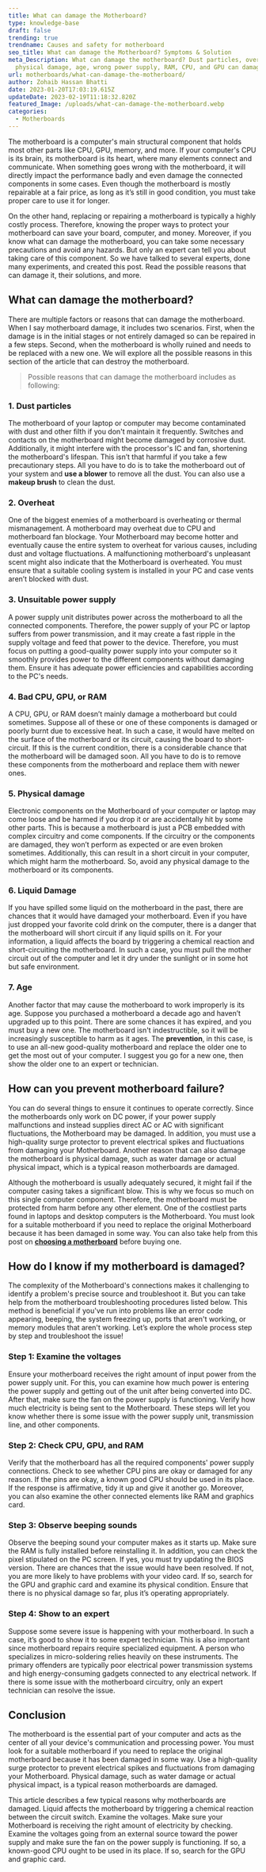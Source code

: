 ```yaml
---
title: What can damage the Motherboard?
type: knowledge-base
draft: false
trending: true
trendname: Causes and safety for motherboard
seo_title: What can damage the Motherboard? Symptoms & Solution
meta_Description: What can damage the motherboard? Dust particles, overheating,
  physical damage, age, wrong power supply, RAM, CPU, and GPU can damage a mobo.
url: motherboards/what-can-damage-the-motherboard/
author: Zohaib Hassan Bhatti
date: 2023-01-20T17:03:19.615Z
updateDate: 2023-02-19T11:18:32.820Z
featured_Image: /uploads/what-can-damage-the-motherboard.webp
categories:
  - Motherboards
---
```

The motherboard is a computer's main structural component that holds most other parts like CPU, GPU, memory, and more. If your computer's CPU is its brain, its motherboard is its heart, where many elements connect and communicate. When something goes wrong with the motherboard, it will directly impact the performance badly and even damage the connected components in some cases. Even though the motherboard is mostly repairable at a fair price, as long as it’s still in good condition, you must take proper care to use it for longer.

On the other hand, replacing or repairing a motherboard is typically a highly costly process. Therefore, knowing the proper ways to protect your motherboard can save your board, computer, and money. Moreover, if you know what can damage the motherboard, you can take some necessary precautions and avoid any hazards. But only an expert can tell you about taking care of this component. So we have talked to several experts, done many experiments, and created this post. Read the possible reasons that can damage it, their solutions, and more.  

## What can damage the motherboard?

There are multiple factors or reasons that can damage the motherboard. When I say motherboard damage, it includes two scenarios. First, when the damage is in the initial stages or not entirely damaged so can be repaired in a few steps. Second, when the motherboard is wholly ruined and needs to be replaced with a new one. We will explore all the possible reasons in this section of the article that can destroy the motherboard.

> Possible reasons that can damage the motherboard includes as following:

### 1. Dust particles

The motherboard of your laptop or computer may become contaminated with dust and other filth if you don't maintain it frequently. Switches and contacts on the motherboard might become damaged by corrosive dust. Additionally, it might interfere with the processor's IC and fan, shortening the motherboard's lifespan. This isn’t that harmful if you take a few precautionary steps. All you have to do is to take the motherboard out of your system and **use a blower** to remove all the dust. You can also use a **makeup brush** to clean the dust. 

### 2. Overheat

One of the biggest enemies of a motherboard is overheating or thermal mismanagement. A motherboard may overheat due to CPU and motherboard fan blockage. Your Motherboard may become hotter and eventually cause the entire system to overheat for various causes, including dust and voltage fluctuations. A malfunctioning motherboard's unpleasant scent might also indicate that the Motherboard is overheated. You must ensure that a suitable cooling system is installed in your PC and case vents aren’t blocked with dust. 

### 3. Unsuitable power supply

A power supply unit distributes power across the motherboard to all the connected components. Therefore, the power supply of your PC or laptop suffers from power transmission, and it may create a fast ripple in the supply voltage and feed that power to the device. Therefore, you must focus on putting a good-quality power supply into your computer so it smoothly provides power to the different components without damaging them. Ensure it has adequate power efficiencies and capabilities according to the PC's needs. 

### 4. Bad CPU, GPU, or RAM

A CPU, GPU, or RAM doesn’t mainly damage a motherboard but could sometimes. Suppose all of these or one of these components is damaged or poorly burnt due to excessive heat. In such a case, it would have melted on the surface of the motherboard or its circuit, causing the board to short-circuit. If this is the current condition, there is a considerable chance that the motherboard will be damaged soon. All you have to do is to remove these components from the motherboard and replace them with newer ones. 

### 5. Physical damage

Electronic components on the Motherboard of your computer or laptop may come loose and be harmed if you drop it or are accidentally hit by some other parts. This is because a motherboard is just a PCB embedded with complex circuitry and come components. If the circuitry or the components are damaged, they won’t perform as expected or are even broken sometimes. Additionally, this can result in a short circuit in your computer, which might harm the motherboard. So, avoid any physical damage to the motherboard or its components. 

### 6. Liquid Damage

If you have spilled some liquid on the motherboard in the past, there are chances that it would have damaged your motherboard. Even if you have just dropped your favorite cold drink on the computer, there is a danger that the motherboard will short circuit if any liquid spills on it. For your information, a liquid affects the board by triggering a chemical reaction and short-circuiting the motherboard. In such a case, you must pull the mother circuit out of the computer and let it dry under the sunlight or in some hot but safe environment. 

### 7. Age

Another factor that may cause the motherboard to work improperly is its age. Suppose you purchased a motherboard a decade ago and haven’t upgraded up to this point. There are some chances it has expired, and you must buy a new one. The motherboard isn't indestructible, so it will be increasingly susceptible to harm as it ages. The **prevention**, in this case, is to use an all-new good-quality motherboard and replace the older one to get the most out of your computer. I suggest you go for a new one, then show the older one to an expert or technician. 

## How can you prevent motherboard failure? 

You can do several things to ensure it continues to operate correctly. Since the motherboards only work on DC power, if your power supply malfunctions and instead supplies direct AC or AC with significant fluctuations, the Motherboard may be damaged. In addition, you must use a high-quality surge protector to prevent electrical spikes and fluctuations from damaging your Motherboard. Another reason that can also damage the motherboard is physical damage, such as water damage or actual physical impact, which is a typical reason motherboards are damaged.

Although the motherboard is usually adequately secured, it might fail if the computer casing takes a significant blow. This is why we focus so much on this single computer component. Therefore, the motherboard must be protected from harm before any other element. One of the costliest parts found in laptops and desktop computers is the Motherboard. You must look for a suitable motherboard if you need to replace the original Motherboard because it has been damaged in some way. You can also take help from this post on **[choosing a motherboard](https://pcideaz.com/motherboards/how-to-choose-motherboard/)** before buying one.

## How do I know if my motherboard is damaged?

The complexity of the Motherboard's connections makes it challenging to identify a problem's precise source and troubleshoot it. But you can take help from the motherboard troubleshooting procedures listed below. This method is beneficial if you've run into problems like an error code appearing, beeping, the system freezing up, ports that aren't working, or memory modules that aren't working. Let’s explore the whole process step by step and troubleshoot the issue!

### Step 1: Examine the voltages

Ensure your motherboard receives the right amount of input power from the power supply unit. For this, you can examine how much power is entering the power supply and getting out of the unit after being converted into DC. After that, make sure the fan on the power supply is functioning. Verify how much electricity is being sent to the Motherboard. These steps will let you know whether there is some issue with the power supply unit, transmission line, and other components. 

### Step 2: Check CPU, GPU, and RAM

Verify that the motherboard has all the required components' power supply connections. Check to see whether CPU pins are okay or damaged for any reason. If the pins are okay, a known good CPU should be used in its place. If the response is affirmative, tidy it up and give it another go. Moreover, you can also examine the other connected elements like RAM and graphics card.

### Step 3: Observe beeping sounds 

Observe the beeping sound your computer makes as it starts up. Make sure the RAM is fully installed before reinstalling it. In addition, you can check the pixel stipulated on the PC screen. If yes, you must try updating the BIOS version. There are chances that the issue would have been resolved. If not, you are more likely to have problems with your video card. If so, search for the GPU and graphic card and examine its physical condition. Ensure that there is no physical damage so far, plus it’s operating appropriately. 

### Step 4: Show to an expert

Suppose some severe issue is happening with your motherboard. In such a case, it’s good to show it to some expert technician. This is also important since motherboard repairs require specialized equipment. A person who specializes in micro-soldering relies heavily on these instruments. The primary offenders are typically poor electrical power transmission systems and high energy-consuming gadgets connected to any electrical network. If there is some issue with the motherboard circuitry, only an expert technician can resolve the issue. 

## Conclusion

The motherboard is the essential part of your computer and acts as the center of all your device's communication and processing power. You must look for a suitable motherboard if you need to replace the original motherboard because it has been damaged in some way. Use a high-quality surge protector to prevent electrical spikes and fluctuations from damaging your Motherboard. Physical damage, such as water damage or actual physical impact, is a typical reason motherboards are damaged.

This article describes a few typical reasons why motherboards are damaged. Liquid affects the motherboard by triggering a chemical reaction between the circuit switch. Examine the voltages. Make sure your Motherboard is receiving the right amount of electricity by checking. Examine the voltages going from an external source toward the power supply and make sure the fan on the power supply is functioning. If so, a known-good CPU ought to be used in its place. If so, search for the GPU and graphic card.